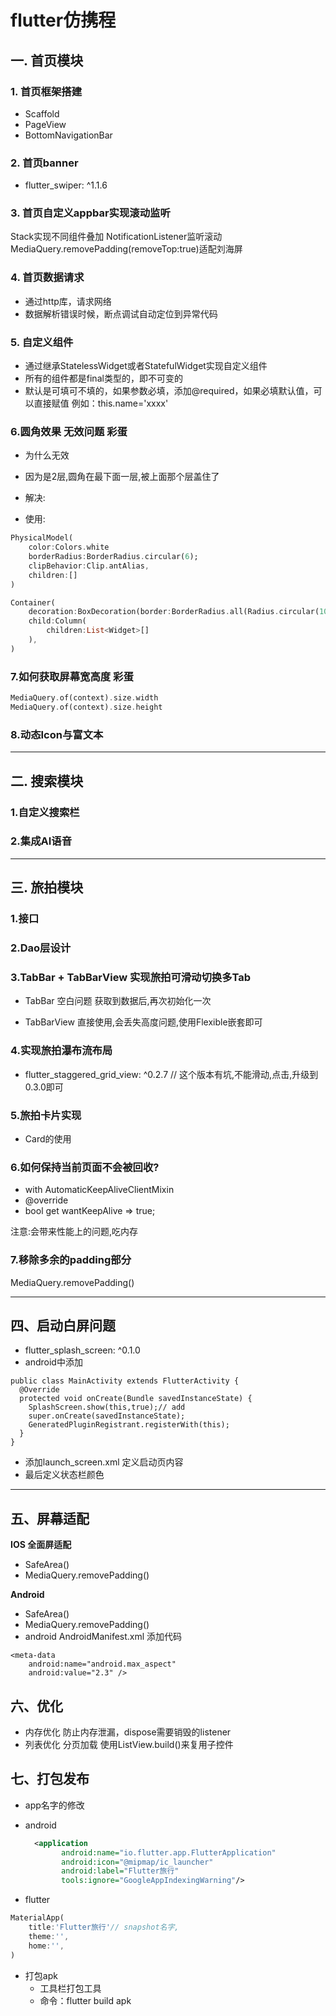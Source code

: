# flutter仿携程

## 一. 首页模块

### 1. 首页框架搭建
- Scaffold
 - PageView
 - BottomNavigationBar

### 2. 首页banner
- flutter_swiper: ^1.1.6

### 3. 首页自定义appbar实现滚动监听
Stack实现不同组件叠加
NotificationListener监听滚动
MediaQuery.removePadding(removeTop:true)适配刘海屏

### 4. 首页数据请求
- 通过http库，请求网络
- 数据解析错误时候，断点调试自动定位到异常代码

### 5. 自定义组件
- 通过继承StatelessWidget或者StatefulWidget实现自定义组件
- 所有的组件都是final类型的，即不可变的
- 默认是可填可不填的，如果参数必填，添加@required，如果必填默认值，可以直接赋值 例如：this.name='xxxx'

### 6.圆角效果 无效问题 彩蛋
- 为什么无效
- 因为是2层,圆角在最下面一层,被上面那个层盖住了

- 解决:
- 使用:
```dart
PhysicalModel(
    color:Colors.white
    borderRadius:BorderRadius.circular(6);
    clipBehavior:Clip.antAlias,
    children:[]
)
```

```dart
Container(
    decoration:BoxDecoration(border:BorderRadius.all(Radius.circular(10))),
    child:Column(
        children:List<Widget>[]
    ),
)
```

### 7.如何获取屏幕宽高度 彩蛋
```dart
MediaQuery.of(context).size.width
MediaQuery.of(context).size.height
```

### 8.动态Icon与富文本

---

## 二. 搜索模块

### 1.自定义搜索栏

### 2.集成AI语音

---

## 三. 旅拍模块

### 1.接口

### 2.Dao层设计

### 3.TabBar + TabBarView 实现旅拍可滑动切换多Tab

- TabBar 空白问题
获取到数据后,再次初始化一次

- TabBarView
直接使用,会丢失高度问题,使用Flexible嵌套即可

### 4.实现旅拍瀑布流布局

- flutter_staggered_grid_view: ^0.2.7 // 这个版本有坑,不能滑动,点击,升级到 0.3.0即可

### 5.旅拍卡片实现
- Card的使用

### 6.如何保持当前页面不会被回收?

- with AutomaticKeepAliveClientMixin
- @override
- bool get wantKeepAlive => true;

注意:会带来性能上的问题,吃内存

### 7.移除多余的padding部分
MediaQuery.removePadding()

---

## 四、启动白屏问题
- flutter_splash_screen: ^0.1.0
- android中添加
```
public class MainActivity extends FlutterActivity {
  @Override
  protected void onCreate(Bundle savedInstanceState) {
    SplashScreen.show(this,true);// add
    super.onCreate(savedInstanceState);
    GeneratedPluginRegistrant.registerWith(this);
  }
}
```
- 添加launch_screen.xml 定义启动页内容
- 最后定义状态栏颜色

---

## 五、屏幕适配
**IOS 全面屏适配**

- SafeArea()
- MediaQuery.removePadding()

**Android**

- SafeArea()
- MediaQuery.removePadding()
- android AndroidManifest.xml 添加代码
```
<meta-data
    android:name="android.max_aspect"
    android:value="2.3" />
```

## 六、优化
- 内存优化
防止内存泄漏，dispose需要销毁的listener
- 列表优化
分页加载
使用ListView.build()来复用子控件

## 七、打包发布
- app名字的修改

- android

  ```xml
    <application
          android:name="io.flutter.app.FlutterApplication"
          android:icon="@mipmap/ic_launcher"
          android:label="Flutter旅行"
          tools:ignore="GoogleAppIndexingWarning"/>
  ```

- flutter
```dart
MaterialApp(
    title:'Flutter旅行'// snapshot名字,
    theme:'',
    home:'',
)
```

- 打包apk
  - 工具栏打包工具
  - 命令：flutter build apk 